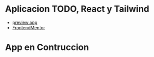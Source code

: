 # Aplicacion TODO, React y Tailwind

- [preview app](https://todo-react-vite-tailwind-ec.netlify.app/)
- [FrontendMentor](https://www.frontendmentor.io/challenges/todo-app-Su1_KokOW)

# App en Contruccion
